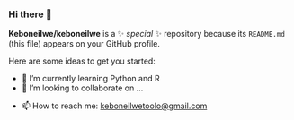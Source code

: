 ### Hi there 👋


**Keboneilwe/keboneilwe** is a ✨ _special_ ✨ repository because its `README.md` (this file) appears on your GitHub profile.

Here are some ideas to get you started:

<!-- - 🔭 I’m currently working on  -->
- 🌱 I’m currently learning Python and R
- 👯 I’m looking to collaborate on ...
<!-- - 🤔 I’m looking for help with ... -->
<!-- - 💬 Ask me about ... -->
- 📫 How to reach me: keboneilwetoolo@gmail.com
<!-- - 😄 Pronouns: ... -->
<!-- - ⚡ Fun fact: ... -->
